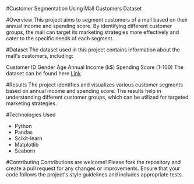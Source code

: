 #Customer Segmentation Using Mall Customers Dataset

#Overview
This project aims to segment customers of a mall based on their annual income and spending score. By identifying different customer groups, the mall can target its marketing strategies more effectively and cater to the specific needs of each segment.

#Dataset
The dataset used in this project contains information about the mall's customers, including:

Customer ID
Gender
Age
Annual Income (k$)
Spending Score (1-100)
The dataset can be found here [Link](https://www.kaggle.com/datasets/vjchoudhary7/customer-segmentation-tutorial-in-python)

#Results
The project identifies and visualizes various customer segments based on annual income and spending score. The results help in understanding different customer groups, which can be utilized for targeted marketing strategies.

#Technologies Used
- Python
- Pandas
- Scikit-learn
- Matplotlib
- Seaborn

#Contributing
Contributions are welcome! Please fork the repository and create a pull request for any changes or improvements. Ensure that your code follows the project's style guidelines and includes appropriate tests.



